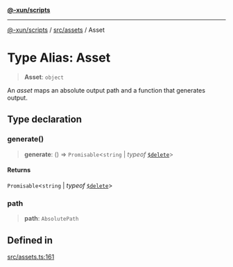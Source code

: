 [**@-xun/scripts**](../../../README.md)

***

[@-xun/scripts](../../../README.md) / [src/assets](../README.md) / Asset

# Type Alias: Asset

> **Asset**: `object`

An _asset_ maps an absolute output path and a function that generates output.

## Type declaration

### generate()

> **generate**: () => `Promisable`\<`string` \| *typeof* [`$delete`](../variables/$delete.md)\>

#### Returns

`Promisable`\<`string` \| *typeof* [`$delete`](../variables/$delete.md)\>

### path

> **path**: `AbsolutePath`

## Defined in

[src/assets.ts:161](https://github.com/Xunnamius/xscripts/blob/28c221bb8a859e69003ba2447e3f5763dc92a0ec/src/assets.ts#L161)
